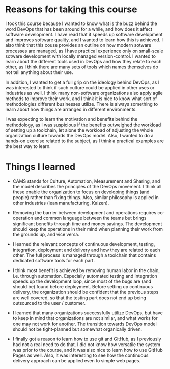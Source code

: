 # Reasons for taking this course

I took this course because I wanted to know what is the buzz behind the word DevOps that has been around for a while, and how 
does it affect software development. I have read that it speeds up software development and improves software quality, and I 
wanted to learn how this is achieved. I also think that this couse provides an outline on how modern sotware processes are 
managed, as I have practical experience only on small-scale sotware development with locally managed version-control. I 
wanted to learn about the different tools used in DevOps and how they relate to each other, as I think there are many sets of 
tools which names themselves do not tell anything about their use.

In addition, I wanted to get a full grip on the ideology behind DevOps, as I was interested to think if such culture could be 
applied in other uses or industries as well. I think many non-software organizations also apply agile methods to improve 
their work, and I think it is nice to know what sort of methodologies different businesses utilize. There is always something 
to learn about how things are arranged in different environments.

I was expecting to learn the motivation and benefits behind the methodology, as I was suspicious if the benefits outweighed 
the workload of setting up a toolchain, let alone the workload of adjusting the whole organization culture towards the DevOps 
model. Also, I wanted to do a hands-on exercise related to the subject, as I think a practical examples are the best way to 
learn.

# Things I learned

* CAMS stands for Culture, Automation, Measurement and Sharing, and the model describes the principles of the DevOps 
movement. I think all these enable the organization to focus on developing things (and people) rather than fixing things. 
Also, similar philosophy is applied in other industries (lean manufacturing, Kaizen).

* Removing the barrier between development and operations requires co-operation and common language between the teams but 
brings significant benefits through time and money savings. The development should keep the operations in their mind when 
planning their work from the grounds up, and vice versa.

* I learned the relevant concepts of continuous development, testing, integration, deployment and delivery and how they are 
related to each other. The full process is managed through a toolchain that contains dedicated software tools for each part.

* I think most benefit is achieved by removing human labor in the chain, i.e. through automation. Especially automated 
testing and integration speeds up the development loop, since most of the bugs are (and should be) found before deployment. 
Before setting up continuous delivery, the organization should be confident that the previous steps are well covered, so that 
the testing part does not end up being outsourced to the user / customer.

* I learned that many organizations successfully utilize DevOps, but have to keep in mind that organizations are not similar, 
and what works for one may not work for another. The transition towards DevOps model should not be tight-planned but somewhat 
organically driven.

* I finally got a reason to learn how to use git and GitHub, as I previously had not a real need to do that. I did not know 
how versatile the system was prior to the course, and it was also nice to learn how to use GitHub Pages as well. Also, it was 
interesting to see how the continuous delivery approach can be applied even to simple web pages.

